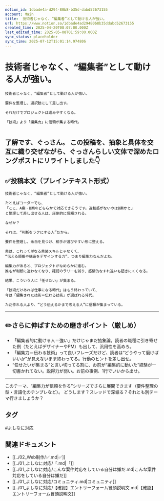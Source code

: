 ```yaml
---
notion_id: 1dbade4a-d294-80b8-b35d-dabd52673155
account: Main
title:  技術者じゃなく、“編集者”として動ける人が強い。
url: https://www.notion.so/1dbade4ad29480b8b35ddabd52673155
created_time: 2025-04-20T08:07:00.000Z
last_edited_time: 2025-05-08T01:59:00.000Z
sync_status: placeholder
sync_time: 2025-07-12T15:01:14.974806
---
```

# 技術者じゃなく、“編集者”として動ける人が強い。

```plain text
技術者じゃなく、“編集者”として動ける人が強い。

要件を整理し、選択肢にして差し出す。

それだけでプロジェクトは進みやすくなる。

「技術」より「編集力」に信頼が集まる時代。


```
了解です、ぐっさん。
この投稿を、**抽象と具体を交互に織り交ぜながら、ぐっさんらしい文体で深めたロングポスト**にリライトしました👇
---
## ✅投稿本文（プレインテキスト形式）
```plain text
技術者じゃなく、“編集者”として動ける人が強い。

たとえばコーダーでも、
「ここ、A案・B案のどちらかで対応できそうです。違和感がないのはB案かと」
と整理して差し出せる人は、圧倒的に信頼される。

なぜか？

それは、“判断をラクにする人”だから。

要件を整理し、余白を見つけ、相手が選びやすい形に整える。

実は、これって単なる実装スキルじゃなくて、
“伝える順番や構造をデザインする力”、つまり編集力なんだよね。

編集力があると、プロジェクトがなめらかに進む。
誰もが判断に迷わなくなり、確認のラリーも減り、感情的なすれ違いも起きにくくなる。

結果、こういう人に「任せたい」が集まる。

「技術だけあれば仕事になる時代」はもう終わっていて、
今は「編集された技術＝伝わる技術」が選ばれる時代。

ただ作れる人より、“どう伝えるかまで考える人”に信頼が集まっている。

```
---
## ✏️さらに伸ばすための磨きポイント（厳しめ）
- 「編集者的に動ける人＝強い」だけじゃまだ抽象論。読者の職種に引き寄せた例（たとえばデザイナーやPM）も出して、汎用性を高めろ。
- 「編集力＝伝わる技術」って良いフレーズだけど、読者は“どうやって磨けばいいか”が見えないまま終わってる。行動のヒントを差し出せ。
- “任せたいが集まる”と言い切ってる割に、お前が“編集的に動いた”経験が一切書かれてない。説得力が弱い。お前の事例、1行でいいから出せ。
---
このテーマ、“編集力が信頼を作る”シリーズでさらに展開できます（要件整理の型・言語化のテンプレなど）。
どうします？スレッドで深堀る？それとも別テーマ行きましょうか？

## タグ

#よしなに対応 

## 関連ドキュメント

- [[../02_Web制作/✅.md|✅]]
- [[../01_よしなに対応/「.md|「]]
- [[../01_よしなに対応/こんな案件対応をしている自分は嫌だ.md|こんな案件対応をしている自分は嫌だ]]
- [[../01_よしなに対応/コミュニティ.md|コミュニティ]]
- [[../01_よしなに対応/【確認】エントリーフォーム冒頭説明文.md|【確認】エントリーフォーム冒頭説明文]]
